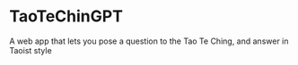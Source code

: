 # TaoTeChinGPT
A web app that lets you pose a question to the Tao Te Ching, and answer in Taoist style
